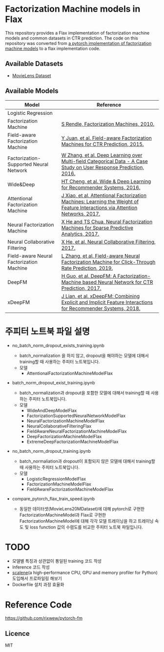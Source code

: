 # Factorization Machine models in Flax

This repository provides a Flax implementation of factorization machine models and common datasets in CTR prediction.
The code on this repository was converted from [a pytorch implementation of factorization machine models](https://github.com/rixwew/pytorch-fm) to a flax implementation code.


## Available Datasets

* [MovieLens Dataset](https://grouplens.org/datasets/movielens)


## Available Models
| Model | Reference |
|-------|-----------|
| Logistic Regression | |
| Factorization Machine | [S Rendle, Factorization Machines, 2010.](https://www.csie.ntu.edu.tw/~b97053/paper/Rendle2010FM.pdf) |
| Field-aware Factorization Machine | [Y Juan, et al. Field-aware Factorization Machines for CTR Prediction, 2015.](https://www.csie.ntu.edu.tw/~cjlin/papers/ffm.pdf) |
| Factorization-Supported Neural Network | [W Zhang, et al. Deep Learning over Multi-field Categorical Data - A Case Study on User Response Prediction, 2016.](https://arxiv.org/abs/1601.02376) |
| Wide&Deep | [HT Cheng, et al. Wide & Deep Learning for Recommender Systems, 2016.](https://arxiv.org/abs/1606.07792) |
| Attentional Factorization Machine | [J Xiao, et al. Attentional Factorization Machines: Learning the Weight of Feature Interactions via Attention Networks, 2017.](https://arxiv.org/abs/1708.04617) |
| Neural Factorization Machine | [X He and TS Chua, Neural Factorization Machines for Sparse Predictive Analytics, 2017.](https://arxiv.org/abs/1708.05027) |
| Neural Collaborative Filtering | [X He, et al. Neural Collaborative Filtering, 2017.](https://arxiv.org/abs/1708.05031) |
| Field-aware Neural Factorization Machine | [L Zhang, et al. Field-aware Neural Factorization Machine for Click-Through Rate Prediction, 2019.](https://arxiv.org/abs/1902.09096) |
| DeepFM | [H Guo, et al. DeepFM: A Factorization-Machine based Neural Network for CTR Prediction, 2017.](https://arxiv.org/abs/1703.04247) |
| xDeepFM | [J Lian, et al. xDeepFM: Combining Explicit and Implicit Feature Interactions for Recommender Systems, 2018.](https://arxiv.org/abs/1803.05170) |


# 주피터 노트북 파일 설명

- no_batch_norm_dropout_exists_training.ipynb
    - batch_normalization 을 하지 않고, dropout을 해야하는 모델에 대해서 training할 때 사용하는 주피터 노트북입니다.
    - 모델
        - AttentionalFactorizationMachineModelFlax

- batch_norm_dropout_exist_training.ipynb
    - batch_normalization과 dropout을 포함한 모델에 대해서 training할 때 사용하는 주피터 노트북입니다.
    - 모델
        - WideAndDeepModelFlax
        - FactorizationSupportedNeuralNetworkModelFlax
        - NeuralFactorizationMachineModelFlax
        - NeuralCollaborativeFilteringFlax
        - FieldAwareNeuralFactorizationMachineModelFlax
        - DeepFactorizationMachineModelFlax
        - ExtremeDeepFactorizationMachineModelFlax


- no_batch_norm_dropout_training.ipynb
    - batch_normaliation과 dropout이 포함되지 않은 모델에 대해서 training할 때 사용하는 주피터 노트북입니다.
    - 모델
        - LogisticRegressionModelFlax
        - FactorizationMachineModelFlax
        - FieldAwareFactorizationMachineModelFlax


- compare_pytorch_flax_train_speed.ipynb
    - 동일한 데이터셋(MovieLens20MDataset)에 대해 pytorch로 구현한 FactorizationMachineModel과 Flax로 구현한 FactorizationMachineModel에 대해 각각 모델 트레이닝을 하고 트레이닝 속도 및 loss function 값의 수렴도를 비교한 주피터 노트북 파일입니다.


# TODO
- 모델별 특징과 상관없이 통일된 training 코드 작성
- Inference 코드 작성
- [scalene](https://github.com/plasma-umass/scalene)(a high-performance CPU, GPU and memory profiler for Python) 도입해서 프로파일링 해보기
- Dockerfile 설치 과정 효율화

# Reference Code
https://github.com/rixwew/pytorch-fm

## Licence
MIT